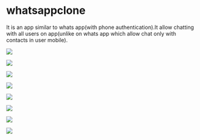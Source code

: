 # whatsappclone

It is an app similar to whats app(with phone authentication).It allow chatting with all users on app(unlike on whats app which allow chat only with contacts in user mobile).


![](final_screenshots/WhatsApp%20Image%202020-07-09%20at%205.30.22%20PM.jpeg)

![](final_screenshots/WhatsApp%20Image%202020-07-09%20at%205.30.21%20PM%20(2).jpeg)

![](final_screenshots/WhatsApp%20Image%202020-07-09%20at%205.30.21%20PM.jpeg)

![](final_screenshots/WhatsApp%20Image%202020-07-09%20at%205.30.21%20PM%20(1).jpeg)

![](final_screenshots/WhatsApp%20Image%202020-07-09%20at%205.30.20%20PM.jpeg)

![](final_screenshots/WhatsApp%20Image%202020-07-09%20at%205.30.19%20PM.jpeg)

![](final_screenshots/WhatsApp%20Image%202020-07-09%20at%205.30.23%20PM.jpeg)

![](final_screenshots/WhatsApp%20Image%202020-07-09%20at%205.30.22%20PM%20(1).jpeg)
